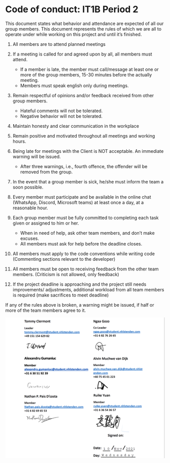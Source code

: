 # Code of conduct: IT1B Period 2
This document states what behavior and attendance are expected of all our group
members. This document represents the rules of which we are all to operate under
while working on this project and until it’s finished.

1. All members are to attend planned meetings
2. If a meeting is called for and agreed upon by all, all members must attend.

    - If a member is late, the member must call/message at least one or more of the
      group members, 15-30 minutes before the actually meeting.
    - Members must speak english only during meetings.

3. Remain respectful of opinions and/or feedback received from other group
   members.

    - Hateful comments will not be tolerated.
    - Negative behavior will not be tolerated.

4. Maintain honesty and clear communication in the workplace
5. Remain positive and motivated throughout all meetings and working hours.
6. Being late for meetings with the Client is NOT acceptable. An immediate
   warning will be issued.

    - After three warnings, i.e., fourth offence, the offender will be
      removed from the group.

7. In the event that a group member is sick, he/she must inform the team a soon
   possible.
8. Every member must participate and be available in the online chat (WhatsApp,
   Discord, Microsoft teams) at least once a day, at a reasonable hour.
9. Each group member must be fully committed to completing each task given or
   assigned to him or her.

    - When in need of help, ask other team members, and don’t make excuses.
    - All members must ask for help before the deadline closes.

10. All members must apply to the code conventions while writing code (Commenting
    sections relevant to the developer)
11. All members must be open to receiving feedback from the other team members.
    (Criticism is not allowed, only feedback)
12. If the project deadline is approaching and the project still needs improvements/
adjustments, additional workload from all team members is required (make sacrifices to
meet deadline)

If any of the rules above is broken, a warning might be issued, if half or more of
the team members agree to it.

![Team signatures](./assets/team_of_conduct_sign.png)